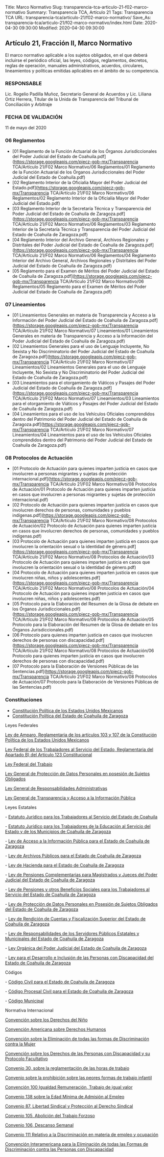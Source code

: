 Title: Marco Normativo
Slug: transparencia-tca-articulo-21-f02-marco-normativo
Summary: Transparencia TCA, Artículo 21
Tags: Transparencia TCA
URL: transparencia-tca/articulo-21/f02-marco-normativo/
Save_As: transparencia-tca/articulo-21/f02-marco-normativo/index.html
Date: 2020-04-30 09:30:00
Modified: 2020-04-30 09:30:00


## Artículo 21, Fracción II, Marco Normativo

El marco normativo aplicable a los sujetos obligados, en el que deberá incluirse el periódico oficial, las leyes, códigos, reglamentos, decretos, reglas de operación, manuales administrativos, acuerdos, circulares, lineamientos y políticas emitidas aplicables en el ámbito de su competencia.


### RESPONSABLE

Lic. Rogelio Padilla Muñoz, Secretario General de Acuerdos y Lic. Liliana Ortiz Herrera, Titular de la Unida de Transparencia del Tribunal de Conciliación y Arbitraje


### FECHA DE VALIDACIÓN

11 de mayo del 2020



### 06 Reglamentos


* [01 Reglamento de la Función Actuarial de los Órganos Jurisdiccionales del Poder Judicial del Estado de Coahuila.pdf](https://storage.googleapis.com/pjecz-gob-mx/Transparencia TCA/Artículo 21/F02 Marco Normativo/06 Reglamentos/01 Reglamento de la Función Actuarial de los Órganos Jurisdiccionales del Poder Judicial del Estado de Coahuila.pdf)
* [02 Reglamento Interior de la Oficialía Mayor del Poder Judicial del Estado.pdf](https://storage.googleapis.com/pjecz-gob-mx/Transparencia TCA/Artículo 21/F02 Marco Normativo/06 Reglamentos/02 Reglamento Interior de la Oficialía Mayor del Poder Judicial del Estado.pdf)
* [03 Reglamento Interior de la Secretaría Técnica y Transparencia del Poder Judicial del Estado de Coahuila de Zaragoza.pdf](https://storage.googleapis.com/pjecz-gob-mx/Transparencia TCA/Artículo 21/F02 Marco Normativo/06 Reglamentos/03 Reglamento Interior de la Secretaría Técnica y Transparencia del Poder Judicial del Estado de Coahuila de Zaragoza.pdf)
* [04 Reglamento Interior del Archivo General, Archivos Regionales y Distritales del Poder Judicial del Estado de Coahuila de Zaragoza.pdf](https://storage.googleapis.com/pjecz-gob-mx/Transparencia TCA/Artículo 21/F02 Marco Normativo/06 Reglamentos/04 Reglamento Interior del Archivo General, Archivos Regionales y Distritales del Poder Judicial del Estado de Coahuila de Zaragoza.pdf)
* [05 Reglamento para el Examen de Méritos del Poder Judicial del Estado de Coahuila de Zaragoza.pdf](https://storage.googleapis.com/pjecz-gob-mx/Transparencia TCA/Artículo 21/F02 Marco Normativo/06 Reglamentos/05 Reglamento para el Examen de Méritos del Poder Judicial del Estado de Coahuila de Zaragoza.pdf)


### 07 Lineamientos


* [01 Lineamientos Generales en materia de Transparencia y Acceso a la Información del Poder Judicial del Estado de Coahuila de Zaragoza.pdf](https://storage.googleapis.com/pjecz-gob-mx/Transparencia TCA/Artículo 21/F02 Marco Normativo/07 Lineamientos/01 Lineamientos Generales en materia de Transparencia y Acceso a la Información del Poder Judicial del Estado de Coahuila de Zaragoza.pdf)
* [02 Lineamientos Generales para el uso de Lenguaje Incluyente, No Sexista y No Discriminatorio del Poder Judicial del Estado de Coahuila de Zaragoza.pdf](https://storage.googleapis.com/pjecz-gob-mx/Transparencia TCA/Artículo 21/F02 Marco Normativo/07 Lineamientos/02 Lineamientos Generales para el uso de Lenguaje Incluyente, No Sexista y No Discriminatorio del Poder Judicial del Estado de Coahuila de Zaragoza.pdf)
* [03 Lineamientos para el otorgamiento de Viáticos y Pasajes del Poder Judicial del Estado de Coahuila de Zaragoza.pdf](https://storage.googleapis.com/pjecz-gob-mx/Transparencia TCA/Artículo 21/F02 Marco Normativo/07 Lineamientos/03 Lineamientos para el otorgamiento de Viáticos y Pasajes del Poder Judicial del Estado de Coahuila de Zaragoza.pdf)
* [04 Lineamientos para el uso de los Vehículos Oficiales comprendidos dentro del Patrimonio del Poder Judicial del Estado de Coahuila de Zaragoza.pdf](https://storage.googleapis.com/pjecz-gob-mx/Transparencia TCA/Artículo 21/F02 Marco Normativo/07 Lineamientos/04 Lineamientos para el uso de los Vehículos Oficiales comprendidos dentro del Patrimonio del Poder Judicial del Estado de Coahuila de Zaragoza.pdf)


### 08 Protocolos de Actuación


* [01 Protocolo de Actuación para quienes imparten justicia en casos que involucren a personas migrantes y sujetas de protección internacional.pdf](https://storage.googleapis.com/pjecz-gob-mx/Transparencia TCA/Artículo 21/F02 Marco Normativo/08 Protocolos de Actuación/01 Protocolo de Actuación para quienes imparten justicia en casos que involucren a personas migrantes y sujetas de protección internacional.pdf)
* [02 Protocolo de Actuación para quienes imparten justicia en casos que involucren derechos de personas, comunidades y pueblos indígenas.pdf](https://storage.googleapis.com/pjecz-gob-mx/Transparencia TCA/Artículo 21/F02 Marco Normativo/08 Protocolos de Actuación/02 Protocolo de Actuación para quienes imparten justicia en casos que involucren derechos de personas, comunidades y pueblos indígenas.pdf)
* [03 Protocolo de Actuación para quienes imparten justicia en casos que involucren la orientación sexual o la identidad de género.pdf](https://storage.googleapis.com/pjecz-gob-mx/Transparencia TCA/Artículo 21/F02 Marco Normativo/08 Protocolos de Actuación/03 Protocolo de Actuación para quienes imparten justicia en casos que involucren la orientación sexual o la identidad de género.pdf)
* [04 Protocolo de Actuación para quienes imparten justicia en casos que involucren niñas, niños y adolescentes.pdf](https://storage.googleapis.com/pjecz-gob-mx/Transparencia TCA/Artículo 21/F02 Marco Normativo/08 Protocolos de Actuación/04 Protocolo de Actuación para quienes imparten justicia en casos que involucren niñas, niños y adolescentes.pdf)
* [05 Protocolo para la Elaboración del Resumen de la Glosa de debate en los Órganos Jurisdiccionales.pdf](https://storage.googleapis.com/pjecz-gob-mx/Transparencia TCA/Artículo 21/F02 Marco Normativo/08 Protocolos de Actuación/05 Protocolo para la Elaboración del Resumen de la Glosa de debate en los Órganos Jurisdiccionales.pdf)
* [06 Protocolo para quienes imparten justicia en casos que involucren derechos de personas con discapacidad.pdf](https://storage.googleapis.com/pjecz-gob-mx/Transparencia TCA/Artículo 21/F02 Marco Normativo/08 Protocolos de Actuación/06 Protocolo para quienes imparten justicia en casos que involucren derechos de personas con discapacidad.pdf)
* [07 Protocolo para la Elaboración de Versiones Públicas de las Sentencias.pdf](https://storage.googleapis.com/pjecz-gob-mx/Transparencia TCA/Artículo 21/F02 Marco Normativo/08 Protocolos de Actuación/07 Protocolo para la Elaboración de Versiones Públicas de las Sentencias.pdf)


### Constituciones

- [Constitución Política de los Estados Unidos Mexicanos](http://www.diputados.gob.mx/LeyesBiblio/pdf/1_060320.pdf)
- [Constitución Política del Estado de Coahuila de Zaragoza](http://congresocoahuila.gob.mx/transparencia/03/Leyes_Coahuila/coa01.pdf)



Leyes Federales

[Ley de Amparo, Reglamentaria de los artículos 103 y 107 de la Constitución Política de los Estados Unidos Mexicanos](http://www.diputados.gob.mx/LeyesBiblio/pdf/LAmp_150618.pdf)

[Ley Federal de los Trabajadores al Servicio del Estado, Reglamentaria del Apartado B) del Artículo 123 Constitucional](http://www.diputados.gob.mx/LeyesBiblio/pdf/111_010519.pdf)

[Ley Federal del Trabajo](http://www.diputados.gob.mx/LeyesBiblio/pdf/125_020719.pdf)

[Ley General de Protección de Datos Personales en posesión de Sujetos Obligados](http://www.diputados.gob.mx/LeyesBiblio/pdf/LGPDPPSO.pdf)

[Ley General de Responsabilidades Administrativas](http://www.diputados.gob.mx/LeyesBiblio/pdf/LGRA_191119.pdf)

[Ley General de Transparencia y Acceso a la Información Pública](http://www.diputados.gob.mx/LeyesBiblio/pdf/LGTAIP.pdf)


Leyes Estatales

\- [Estatuto Jurídico para los Trabajadores al Servicio del Estado de Coahuila](<http://congresocoahuila.gob.mx/transparencia/03/Leyes_Coahuila/coa09.pdf>)

\- [Estatuto Jurídico para los Trabajadores de la Educación al Servicio del Estado y de los Municipios de Coahuila de Zaragoza](<http://congresocoahuila.gob.mx/transparencia/03/Leyes_Coahuila/coa212.pdf>)

\- [Ley de Acceso a la Información Pública para el Estado de Coahuila de Zaragoza](<http://congresocoahuila.gob.mx/transparencia/03/Leyes_Coahuila/coa205.pdf>)

\- [Ley de Archivos Públicos para el Estado de Coahuila de Zaragoza](<http://congresocoahuila.gob.mx/transparencia/03/Leyes_Coahuila/coa146.pdf>)

\- [Ley de Hacienda para el Estado de Coahuila de Zaragoza](<http://congresocoahuila.gob.mx/transparencia/03/Leyes_Coahuila/coa25.pdf>)

\- [Ley de Pensiones Complementarias para Magistrados y Jueces del Poder Judicial del Estado de Coahuila de Zaragoza](<http://congresocoahuila.gob.mx/transparencia/03/Leyes_Coahuila/coa213.pdf>)

\- [Ley de Pensiones y otros Beneficios Sociales para los Trabajadores al Servicio del Estado de Coahuila de Zaragoza](<http://congresocoahuila.gob.mx/transparencia/03/Leyes_Coahuila/coa29.pdf>)

\- [Ley de Protección de Datos Personales en Posesión de Sujetos Obligados del Estado de Coahuila de Zaragoza](<http://congresocoahuila.gob.mx/transparencia/03/Leyes_Coahuila/coa251.pdf>)

\- [Ley de Rendición de Cuentas y Fiscalización Superior del Estado de Coahuila de Zaragoza](<http://congresocoahuila.gob.mx/transparencia/03/Leyes_Coahuila/coa216.pdf>)

\- [Ley de Responsabilidades de los Servidores Públicos Estatales y Municipales del Estado de Coahuila de Zaragoza](<http://congresocoahuila.gob.mx/portal/wpcontent/uploads/2014/11/coa35.pdf>)

\- [Ley Orgánica del Poder Judicial del Estado de Coahuila de Zaragoza](<http://congresocoahuila.gob.mx/transparencia/03/Leyes_Coahuila/coa61.pdf>)

\- [Ley para el Desarrollo e Inclusión de las Personas con Discapacidad del Estado de Coahuila de Zaragoza](<http://congresocoahuila.gob.mx/transparencia/03/Leyes_Coahuila/coa195.pdf>)


Códigos

\- [Código Civil para el Estado de Coahuila de Zaragoza](<http://congresocoahuila.gob.mx/transparencia/03/Leyes_Coahuila/coa02.pdf>)

\- [Código Procesal Civil para el Estado de Coahuila de Zaragoza](<http://congresocoahuila.gob.mx/transparencia/03/Leyes_Coahuila/coa03.pdf>)

\- [Código Municipal](<http://congresocoahuila.gob.mx/transparencia/03/Leyes_Coahuila/coa07.pdf>)



Normativa Internacional

[Convención sobre los Derechos del Niño](http://legislacion.scjn.gob.mx/Buscador/Paginas/wfOrdenamientoDetalle.aspx?q=b/EcoMjefuFeB6DOaNOimMz7kdKtJ2lsJNHzLOCmbhmA4eqYlTkhn9OLZEEE9GIN)

[Convención Americana sobre Derechos Humanos](http://legislacion.scjn.gob.mx/Buscador/Paginas/wfOrdenamientoDetalle.aspx?q=zmlkJ/89AXJJKRY4OR4AdIPQZfCqTe6jJaFF3zcsXfBQoOjvpuD2W+RcZ//NrR3j)

[Convención sobre la Eliminación de todas las formas de Discriminación contra la Mujer](http://legislacion.scjn.gob.mx/Buscador/Paginas/wfOrdenamientoDetalle.aspx?q=Zjujyqyrt96VrJeY7TvcvoeCJfeys58LTrks8HpyzwQ0/1qiHZ8OWczNxRdYs363)

[Convención sobre los Derechos de las Personas con Discapacidad  y su Protocolo Facultativo](http://legislacion.scjn.gob.mx/Buscador/Paginas/wfOrdenamientoDetalle.aspx?q=lOyqDofbFLGDAD4UXA/alH9M34cQuV2wI5Hj0xVHCBZFnLwCdi9Wdnl484L1atdo)

[Convenio 30, sobre la reglamentación de las horas de trabajo](http://legislacion.scjn.gob.mx/Buscador/Paginas/wfOrdenamientoDetalle.aspx?q=CB4dgiYBzZhhA5+ZhJducIWhYDFAjJ2x3U6qJhKe0S9eXUmhkDVn7wn6hPgk4li9)

[Convenio sobre la prohibición sobre las peores formas de trabajo infantil](http://legislacion.scjn.gob.mx/Buscador/Paginas/wfOrdenamientoDetalle.aspx?q=V95NcogKxHpUN4bFbjWt9jVaBvoXEuW+flK9eR+FzpDUwRletTpxCF1+UNiKHruh)

[Convención 100 Igualdad Remuneración, Trabajo de igual valor ](http://legislacion.scjn.gob.mx/Buscador/Paginas/wfOrdenamientoDetalle.aspx?q=s6n2if7Uv7A+Z8I0w3ky6VcDvUlc9BgFb3nMpqRcZHD3qTZ+jNhHDkU/jmYjYvRP)

[Convenio 138 sobre la Edad Mínima de Admisión al Empleo](http://legislacion.scjn.gob.mx/Buscador/Paginas/wfOrdenamientoDetalle.aspx?q=pwUhdNvCSySjs8D73SRJEJzKAPxEfWFFs/IWOlStd1qFsqGDh8GyLukFbt1xnrqI)

[Convenio 87, Libertad Sindical y Protección al Derecho Sindical](http://legislacion.scjn.gob.mx/Buscador/Paginas/wfOrdenamientoDetalle.aspx?q=s6n2if7Uv7A+Z8I0w3ky6doIxwK5MZCUBtFesvpgW3aD1rXkCTcqx20XUuqgYQBk)

[Convenio 105, Abolición del Trabajo Forzoso](http://legislacion.scjn.gob.mx/Buscador/Paginas/wfOrdenamientoDetalle.aspx?q=s6n2if7Uv7A+Z8I0w3ky6b/v1xBQFMsMW+ewoTjxdNEtOu1B2hlmUYcLIYWcHg07)

[Convenio 106, Descanso Semanal](http://legislacion.scjn.gob.mx/Buscador/Paginas/wfOrdenamientoDetalle.aspx?q=s6n2if7Uv7A+Z8I0w3ky6Y5y1aJQwD9Up0oIT0cXkWBnVRUtyvCN9N8RJnt+Wq6v)

[Convenio 111 Relativo a la Discriminación en materia de empleo y ocupación](http://legislacion.scjn.gob.mx/Buscador/Paginas/wfOrdenamientoDetalle.aspx?q=s6n2if7Uv7A+Z8I0w3ky6alMn6Gf8FYS9A8DkDa7zTj1+mEpQHyNJR509+4Wglgf)

[Convención Interamericana para la Eliminación de todas las Formas de Discriminación contra las Personas con Discapacidad](http://legislacion.scjn.gob.mx/Buscador/Paginas/wfOrdenamientoDetalle.aspx?q=V95NcogKxHpUN4bFbjWt9mO5KMX9V49kbRI/4gnIq5uXvtQzNNYo6FamMLeXv/+z)


